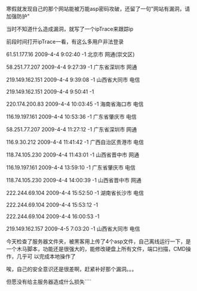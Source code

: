 

寒假就发现自己的那个网站能被万能asp密码攻破，还留了一句"网站有漏洞，请加强防护"

当时不知道什么造成漏洞，就写了一个ipTrace来跟踪ip

前段时间打开ipTrace一看，有这么多用户非法登录

61.51.177.16 2009-4-4 9:02:40 -1 北京市 网通(崇文区)

58.251.77.207 2009-4-4 9:27:39 -1 广东省深圳市 网通

219.149.162.151 2009-4-4 9:39:08 -1 山西省大同市 电信

219.149.162.151 2009-4-4 9:50:41 -1

220.174.200.83 2009-4-4 10:03:45 -1 海南省海口市 电信

116.19.197.161 2009-4-4 10:53:36 -1 广东省肇庆市 电信

58.251.77.207 2009-4-4 11:27:12 -1 广东省深圳市 网通

116.9.30.212 2009-4-4 11:41:42 -1 广西自治区贵港市 电信

118.74.105.230 2009-4-4 11:43:01 -1 山西省晋中市 网通

116.19.197.161 2009-4-4 13:59:10 -1 广东省肇庆市 电信

118.74.105.230 2009-4-4 14:00:39 -1 山西省晋中市 网通

222.244.69.104 2009-4-4 15:52:50 -1 湖南省长沙市 电信

222.244.69.104 2009-4-4 15:53:12 -1

222.244.69.104 2009-4-4 16:00:53 -1

219.149.162.157 2009-4-5 7:03:20 -1 山西省大同市 电信

今天检查了服务器文件夹，被黑客用上传了4个asp文件，自己离线运行一下，是一个木马脚本，功能还是很强大的，能修改硬盘上所有文件，端口扫描，CMD操作，几乎可
以完成本地操作了

唉，自己的安全意识还是很差啊，赶紧补好那个漏洞。。。

但愿没有给主服务器造成什么损失````


